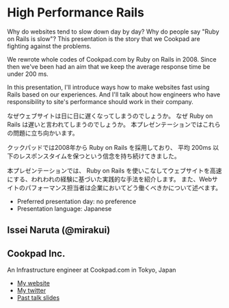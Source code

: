 # High Performance Rails

Why do websites tend to slow down day by day?
Why do people say "Ruby on Rails is slow"?
This presentation is the story that we Cookpad are fighting against the problems.

We rewrote whole codes of Cookpad.com by Ruby on Rails in 2008.
Since then we've been had an aim that we keep the average response time be under 200 ms.

In this presentation, I'll introduce ways how to make websites fast using Rails based on our experiences.
And I'll talk about how engineers who have responsibility to site's performance should work in their company.

なぜウェブサイトは日に日に遅くなってしまうのでしょうか。
なぜ Ruby on Rails は遅いと言われてしまうのでしょうか。
本プレゼンテーションではこれらの問題に立ち向かいます。

クックパッドでは2008年から Ruby on Rails を採用しており、
平均 200ms 以下のレスポンスタイムを保つという信念を持ち続けてきました。

本プレゼンテーションでは、
Ruby on Rails を使いこなしてウェブサイトを高速にする、われわれの経験に基づいた実践的な手法を紹介します。
また、Webサイトのパフォーマンス担当者は企業においてどう働くべきかについて述べます。

- Preferred presentation day: no preference
- Presentation language: Japanese

## Issei Naruta (@mirakui)

## Cookpad Inc.

An Infrastructure engineer at Cookpad.com in Tokyo, Japan

- [My website](http://d.hatena.ne.jp/mirakui)
- [My twitter](https://twitter.com/#!/mirakui)
- [Past talk slides](http://www.slideshare.net/mirakui)
